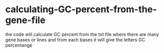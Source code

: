# calculating-GC-percent-from-the-gene-file
the code will calculate GC percent from the txt file where there are many gene bases or lines and from each bases it will give the letters GC  percentange
